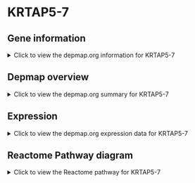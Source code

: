 <h1>KRTAP5-7</h1>

<h2>Gene information</h2>
<details>
  <summary>Click to view the depmap.org information for KRTAP5-7</summary>
  <p><a href="https://depmap.org/portal/gene/KRTAP5-7?tab=about" target="_BLANK">Open page in a new tab...</a></p>
  <iframe src="https://depmap.org/portal/gene/KRTAP5-7?tab=about" style="border:none;width:100%;height:800px"></iframe>
</details>

<h2>Depmap overview</h2>
<details>
  <summary>Click to view the depmap.org summary for KRTAP5-7</summary>
  <p><a href="https://depmap.org/portal/gene/KRTAP5-7?tab=overview" target="_BLANK">Open page in a new tab...</a></p>
  <iframe src="https://depmap.org/portal/gene/KRTAP5-7?tab=overview" style="border:none;width:100%;height:800px"></iframe>
</details>

<h2>Expression</h2>
<details>
  <summary>Click to view the depmap.org expression data for KRTAP5-7</summary>
  <p><a href="https://depmap.org/portal/gene/KRTAP5-7?tab=characterization" target="_BLANK">Open page in a new tab...</a></p>
  <iframe src="https://depmap.org/portal/gene/KRTAP5-7?tab=characterization" style="border:none;width:100%;height:800px"></iframe>
</details>



<h2>Reactome Pathway diagram</h2>
<details>
  <summary>Click to view the Reactome pathway for KRTAP5-7</summary>
  <p><a href="https://reactome.org/PathwayBrowser/#/R-HSA-6805567" target="_BLANK">Open page in a new tab...</a></p>
  <p>Keratinization</p>
<iframe src="https://reactome.org/PathwayBrowser/#/R-HSA-6805567" style="border:none;width:100%;height:800px"></iframe>
</details>



